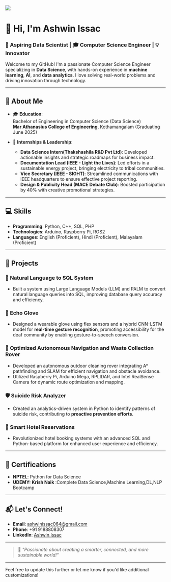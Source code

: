 ![](./Banner%20Image.png)
---

# 👋 Hi, I'm **Ashwin Issac**  
### 🚀 Aspiring Data Scientist | 🎓 Computer Science Engineer | 💡 Innovator  

Welcome to my GitHub! I'm a passionate Computer Science Engineer specializing in **Data Science**, with hands-on experience in **machine learning**, **AI**, and **data analytics**. I love solving real-world problems and driving innovation through technology.  

---

## 🌟 About Me
- 🎓 **Education**:  
  Bachelor of Engineering in Computer Science (Data Science)  
  **Mar Athanasius College of Engineering**, Kothamangalam (Graduating June 2025)

- 💼 **Internships & Leadership**:  
  - **Data Science Intern(Thakshashila R&D Pvt Ltd)**: Developed actionable insights and strategic roadmaps for business impact.  
  - **Documentation Lead (IEEE - Light the Lives)**: Led efforts in a sustainable energy project, bringing electricity to tribal communities.  
  - **Vice Secretary (IEEE - SIGHT)**: Streamlined communications with IEEE headquarters to ensure effective project reporting.  
  - **Design & Publicity Head (MACE Debate Club)**: Boosted participation by 40% with creative promotional strategies.

---

## 💻 Skills
- **Programming**: Python, C++, SQL, PHP   
- **Technologies**: Arduino, Raspberry Pi, ROS2  
- **Languages**: English (Proficient), Hindi (Proficient), Malayalam (Proficient)

---

## 🚧 Projects
### 🧠 Natural Language to SQL System  
- Built a system using Large Language Models (LLM) and PALM to convert natural language queries into SQL, improving database query accuracy and efficiency.

### 🧤 Echo Glove  
- Designed a wearable glove using flex sensors and a hybrid CNN-LSTM model for **real-time gesture recognition**, promoting accessibility for the deaf community by enabling gesture-to-speech conversion.

### 🤖 Optimized Autonomous Navigation and Waste Collection Rover  
- Developed an autonomous outdoor cleaning rover integrating A* pathfinding and SLAM for efficient navigation and obstacle avoidance.  
- Utilized Raspberry Pi, Arduino Mega, RPLIDAR, and Intel RealSense Camera for dynamic route optimization and mapping.

### 🛡️ Suicide Risk Analyzer  
- Created an analytics-driven system in Python to identify patterns of suicide risk, contributing to **proactive prevention efforts**.

### 🏨 Smart Hotel Reservations  
- Revolutionized hotel booking systems with an advanced SQL and Python-based platform for enhanced user experience and efficiency.

---

## 📜 Certifications
- **NPTEL**: Python for Data Science  
- **UDEMY: Krish Naik** :Complete Data Science,Machine Learning,DL,NLP Bootcamp
 
---

## 📬 Let's Connect!
- **Email**: ashwinissac064@gmail.com  
- **Phone**: +91 9188808307  
- **LinkedIn**: [Ashwin Issac](https://www.linkedin.com/in/ashwissac9/)  

---

> 🌟 *"Passionate about creating a smarter, connected, and more sustainable world!"*

--- 

Feel free to update this further or let me know if you'd like additional customizations!
